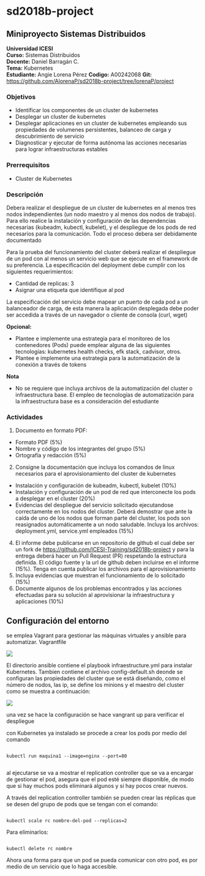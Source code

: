 # sd2018b-project

## Miniproyecto Sistemas Distribuidos

**Universidad ICESI**  
**Curso:** Sistemas Distribuidos  
**Docente:** Daniel Barragán C.  
**Tema:**  Kubernetes  
**Estudiante:** Angie Lorena Pérez
**Codigo:** A00242068
**Git:** https://github.com/AlorenaP/sd2018b-project/tree/lorenaP/project

### Objetivos
* Identificar los componentes de un cluster de kubernetes
* Desplegar un cluster de kubernetes
* Desplegar aplicaciones en un cluster de kubernetes empleando sus propiedades
de volumenes persistentes, balanceo de carga y descubrimiento de servicio
* Diagnosticar y ejecutar de forma autónoma las acciones necesarias para lograr infraestructuras estables

### Prerrequisitos
* Cluster de Kubernetes

### Descripción
Debera realizar el despliegue de un cluster de kubernetes en al menos tres nodos independientes (un nodo maestro y al menos dos nodos de trabajo). Para ello realice la instalación y configuración de las dependencias necesarias (kubeadm, kubectl, kubelet), y el despliegue de los pods de red necesarios para la comunicación. Todo el proceso debera ser debidamente documentado

Para la prueba del funcionamiento del cluster deberá realizar el despliegue de un pod con al menos un servicio web que se ejecute en el framework de su preferencia. La especificación del deployment debe cumplir con los siguientes requerimientos:

* Cantidad de replicas: 3
* Asignar una etiqueta que identifique al pod

La especificación del servicio debe mapear un puerto de cada pod a un balanceador de carga, de esta manera la aplicación desplegada debe poder ser accedida a través de un navegador o cliente de consola (curl, wget)

**Opcional:**
* Plantee e implemente una estrategia para el monitoreo de los contenedores (Pods) puede emplear alguna de las siguientes tecnologías: kubernetes health checks, efk stack, cadvisor, otros.
* Plantee e implemente una estrategia para la automatización de la conexión a través de tokens

**Nota**
* No se requiere que incluya archivos de la automatización del cluster o infraestructura base. El empleo de tecnologías de automatización para la infraestructura base es a consideración del estudiante

### Actividades
1. Documento en formato PDF:  
  * Formato PDF (5%)
  * Nombre y código de los integrantes del grupo (5%)
  * Ortografía y redacción (5%)
2. Consigne la documentación que incluya los comandos de linux necesarios para el aprovisionamiento del cluster de kubernetes
  * Instalación y configuración de kubeadm, kubectl, kubelet (10%)
  * Instalación y configuración de un pod de red que interconecte los pods a desplegar en el cluster (20%)
  * Evidencias del despliegue del servicio solicitado ejecutandose correctamente en los nodos del cluster. Deberá demostrar que ante la caída de uno de los nodos que forman parte del cluster, los pods son reasignados automáticamente a un nodo saludable. Incluya los archivos: deployment.yml, service.yml empleados (15%)
4. El informe debe publicarse en un repositorio de github el cual debe ser un fork de https://github.com/ICESI-Training/sd2018b-project y para la entrega deberá hacer un Pull Request (PR) respetando la estructura definida. El código fuente y la url de github deben incluirse en el informe (15%). Tenga en cuenta publicar los archivos para el aprovisionamiento
5. Incluya evidencias que muestran el funcionamiento de lo solicitado (15%)
6. Documente algunos de los problemas encontrados y las acciones efectuadas para su solución al aprovisionar la infraestructura y aplicaciones (10%)

## Configuración del entorno

se emplea Vagrant para gestionar las máquinas virtuales y ansible para automatizar. 
Vagrantfile

![](pictures/delivery.png)

El directorio ansible contiene el playbook infraestructure.yml para instalar Kubernetes. Tambien contiene el archivo config-default.sh deonde se configuran las propiedades del cluster que se está diseñando, como el número de nodos, las ip, se define los minions y el maestro del cluster como se muestra a continuación:


![](pictures/delivery.png)


una vez se hace la configuración se hace vangrant up para verificar el despliegue

con Kubernetes ya instalado se procede a crear los pods por medio del comando 


```

kubectl run maquina1 --image=nginx --port=80


```
al ejecutarse se va a mostrar el replication controller que se va a encargar de gestionar el pod, asegura que el pod esté siempre disponible, de modo que si hay muchos pods eliminará algunos y si hay pocos crear nuevos.

A través del replication controller también se pueden crear las réplicas que se desen del grupo de pods que se tengan con el comando:


```

kubectl scale rc nombre-del-pod --replicas=2

```

Para eliminarlos:


```

kubectl delete rc nombre

```

Ahora una forma para que un pod se pueda comunicar con otro pod, es por medio de un servicio que lo haga accesible.

